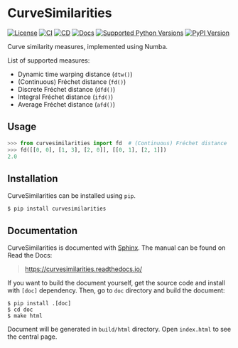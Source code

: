 # CurveSimilarities

[![License](https://img.shields.io/github/license/JSS95/curvesimilarities)](https://github.com/JSS95/curvesimilarities/blob/master/LICENSE)
[![CI](https://github.com/JSS95/curvesimilarities/actions/workflows/ci.yml/badge.svg)](https://github.com/JSS95/curvesimilarities/actions/workflows/ci.yml)
[![CD](https://github.com/JSS95/curvesimilarities/actions/workflows/cd.yml/badge.svg)](https://github.com/JSS95/curvesimilarities/actions/workflows/cd.yml)
[![Docs](https://readthedocs.org/projects/curvesimilarities/badge/?version=latest)](https://curvesimilarities.readthedocs.io/en/latest/?badge=latest)
[![Supported Python Versions](https://img.shields.io/pypi/pyversions/curvesimilarities.svg)](https://pypi.python.org/pypi/curvesimilarities/)
[![PyPI Version](https://img.shields.io/pypi/v/curvesimilarities.svg)](https://pypi.python.org/pypi/curvesimilarities/)

Curve similarity measures, implemented using Numba.

List of supported measures:
- Dynamic time warping distance (`dtw()`)
- (Continuous) Fréchet distance (`fd()`)
- Discrete Fréchet distance (`dfd()`)
- Integral Fréchet distance (`ifd()`)
- Average Fréchet distance (`afd()`)

## Usage

```python
>>> from curvesimilarities import fd  # (Continuous) Fréchet distance
>>> fd([[0, 0], [1, 3], [2, 0]], [[0, 1], [2, 1]])
2.0
```

## Installation

CurveSimilarities can be installed using `pip`.

```
$ pip install curvesimilarities
```

## Documentation

CurveSimilarities is documented with [Sphinx](https://pypi.org/project/Sphinx/).
The manual can be found on Read the Docs:

> https://curvesimilarities.readthedocs.io/

If you want to build the document yourself, get the source code and install with `[doc]` dependency.
Then, go to `doc` directory and build the document:

```
$ pip install .[doc]
$ cd doc
$ make html
```

Document will be generated in `build/html` directory. Open `index.html` to see the central page.
